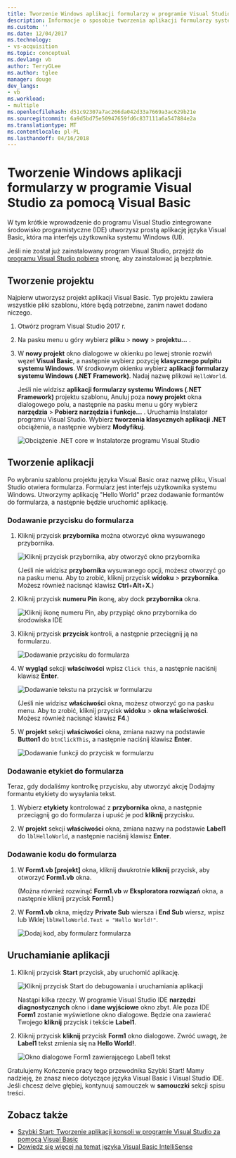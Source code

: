 ```yaml
---
title: Tworzenie Windows aplikacji formularzy w programie Visual Studio za pomocą Visual Basic | Dokumentacja firmy Microsoft
description: Informacje o sposobie tworzenia aplikacji formularzy systemu Windows w programie Visual Studio za pomocą Visual Basic, krok po kroku.
ms.custom: ''
ms.date: 12/04/2017
ms.technology:
- vs-acquisition
ms.topic: conceptual
ms.devlang: vb
author: TerryGLee
ms.author: tglee
manager: douge
dev_langs:
- vb
ms.workload:
- multiple
ms.openlocfilehash: d51c92307a7ac266da042d33a7669a3ac629b21e
ms.sourcegitcommit: 6a9d5bd75e50947659fd6c837111a6a547884e2a
ms.translationtype: MT
ms.contentlocale: pl-PL
ms.lasthandoff: 04/16/2018
---
```

# <a name="create-a-windows-forms-app-in-visual-studio-with-visual-basic"></a>Tworzenie Windows aplikacji formularzy w programie Visual Studio za pomocą Visual Basic
W tym krótkie wprowadzenie do programu Visual Studio zintegrowane środowisko programistyczne (IDE) utworzysz prostą aplikację języka Visual Basic, która ma interfejs użytkownika systemu Windows (UI).

Jeśli nie został już zainstalowany program Visual Studio, przejdź do [programu Visual Studio pobiera](https://aka.ms/vsdownload?utm_source=mscom&utm_campaign=msdocs) stronę, aby zainstalować ją bezpłatnie.

## <a name="create-a-project"></a>Tworzenie projektu
Najpierw utworzysz projekt aplikacji Visual Basic. Typ projektu zawiera wszystkie pliki szablonu, które będą potrzebne, zanim nawet dodano niczego.  

1. Otwórz program Visual Studio 2017 r.  

2. Na pasku menu u góry wybierz **pliku** > **nowy** > **projektu...** .  

3. W **nowy projekt** okno dialogowe w okienku po lewej stronie rozwiń węzeł **Visual Basic**, a następnie wybierz pozycję **klasycznego pulpitu systemu Windows**. W środkowym okienku wybierz **aplikacji formularzy systemu Windows (.NET Framework)**. Nadaj nazwę plikowi `HelloWorld`.  

     Jeśli nie widzisz **aplikacji formularzy systemu Windows (.NET Framework)** projektu szablonu, Anuluj poza **nowy projekt** okna dialogowego polu, a następnie na pasku menu u góry wybierz **narzędzia**  >  **Pobierz narzędzia i funkcje...** . Uruchamia Instalator programu Visual Studio. Wybierz **tworzenia klasycznych aplikacji .NET** obciążenia, a następnie wybierz **Modyfikuj**.  

     ![Obciążenie .NET core w Instalatorze programu Visual Studio](../ide/media/install-dot-net-desktop-env.png)  

## <a name="create-the-application"></a>Tworzenie aplikacji
Po wybraniu szablonu projektu języka Visual Basic oraz nazwę pliku, Visual Studio otwiera formularza. Formularz jest interfejs użytkownika systemu Windows. Utworzymy aplikację "Hello World" przez dodawanie formantów do formularza, a następnie będzie uruchomić aplikację.   

### <a name="add-a-button-to-the-form"></a>Dodawanie przycisku do formularza  

1. Kliknij przycisk **przybornika** można otworzyć okna wysuwanego przybornika.

     ![Kliknij przycisk przybornika, aby otworzyć okno przybornika](../ide/media/vb-toolbox-toolwindow.png)  

     (Jeśli nie widzisz **przybornika** wysuwanego opcji, możesz otworzyć go na pasku menu. Aby to zrobić, kliknij przycisk **widoku** > **przybornika**. Możesz również nacisnąć klawisz **Ctrl**+**Alt**+**X**.)

2. Kliknij przycisk **numeru Pin** ikonę, aby dock **przybornika** okna.

     ![Kliknij ikonę numeru Pin, aby przypiąć okno przybornika do środowiska IDE](../ide/media/vb-pin-the-toolbox-window.png)  
3. Kliknij przycisk **przycisk** kontroli, a następnie przeciągnij ją na formularzu.

     ![Dodawanie przycisku do formularza](../ide/media/vb-add-a-button-to-form1.png)

4. W **wygląd** sekcji **właściwości** wpisz `Click this`, a następnie naciśnij klawisz **Enter**.

     ![Dodawanie tekstu na przycisk w formularzu](../ide/media/vb-button-control-text.png)  

     (Jeśli nie widzisz **właściwości** okna, możesz otworzyć go na pasku menu. Aby to zrobić, kliknij przycisk **widoku** > **okna właściwości**. Możesz również nacisnąć klawisz **F4**.)

5. W **projekt** sekcji **właściwości** okna, zmiana nazwy na podstawie **Button1** do `btnClickThis`, a następnie naciśnij klawisz **Enter**.

     ![Dodawanie funkcji do przycisk w formularzu](../ide/media/vb-button-control-function.png)

### <a name="add-a-label-to-the-form"></a>Dodawanie etykiet do formularza
Teraz, gdy dodaliśmy kontrolkę przycisku, aby utworzyć akcję Dodajmy formantu etykiety do wysyłania tekst.

1. Wybierz **etykiety** kontrolować z **przybornika** okna, a następnie przeciągnij go do formularza i upuść je pod **kliknij** przycisku.

2. W **projekt** sekcji **właściwości** okna, zmiana nazwy na podstawie **Label1** do `lblHelloWorld`, a następnie naciśnij klawisz **Enter**.

### <a name="add-code-to-the-form"></a>Dodawanie kodu do formularza

1. W **Form1.vb &#91;projekt&#93;**  okna, kliknij dwukrotnie **kliknij** przycisk, aby otworzyć **Form1.vb** okna.

      (Można również rozwinąć **Form1.vb** w **Eksploratora rozwiązań** okna, a następnie kliknij przycisk **Form1**.)

2. W **Form1.vb** okna, między **Private Sub** wiersza i **End Sub** wiersz, wpisz lub Wklej `lblHelloWorld.Text = "Hello World!"`.

     ![Dodaj kod, aby formularz formularza](../ide/media/vb-add-code-to-the-form.png)

## <a name="run-the-application"></a>Uruchamianie aplikacji
1. Kliknij przycisk **Start** przycisk, aby uruchomić aplikację.

     ![Kliknij przycisk Start do debugowania i uruchamiania aplikacji](../ide/media/vb-click-start-hello-world.png)

   Nastąpi kilka rzeczy. W programie Visual Studio IDE **narzędzi diagnostycznych** okno i **dane wyjściowe** okno zbyt. Ale poza IDE **Form1** zostanie wyświetlone okno dialogowe. Będzie ona zawierać Twojego **kliknij** przycisk i tekście **Label1**.

2. Kliknij przycisk **kliknij** przycisk **Form1** okno dialogowe. Zwróć uwagę, że **Label1** tekst zmienia się na **Hello World!**.

    ![Okno dialogowe Form1 zawierającego Label1 tekst ](../ide/media/vb-form1-dialog-hello-world.png)

Gratulujemy Kończenie pracy tego przewodnika Szybki Start! Mamy nadzieję, że znasz nieco dotyczące języka Visual Basic i Visual Studio IDE. Jeśli chcesz delve głębiej, kontynuuj samouczek w **samouczki** sekcji spisu treści.  

## <a name="see-also"></a>Zobacz także   
* [Szybki Start: Tworzenie aplikacji konsoli w programie Visual Studio za pomocą Visual Basic](quickstart-visual-basic-console.md)
* [Dowiedz się więcej na temat języka Visual Basic IntelliSense](visual-basic-specific-intellisense.md)  
